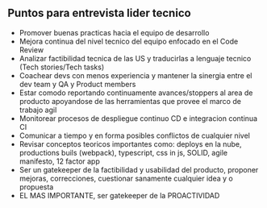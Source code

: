 
## Puntos para entrevista lider tecnico

- Promover buenas practicas hacia el equipo de desarrollo
- Mejora continua del nivel tecnico del equipo enfocado en el Code Review
- Analizar factibilidad tecnica de las US y traducirlas a lenguaje tecnico (Tech stories/Tech tasks)
- Coachear devs con menos experiencia y mantener la sinergia entre el dev team y QA y Product members
- Estar comodo reportando continuamente avances/stoppers al area de producto apoyandose de las herramientas que provee el marco de trabajo agil
- Monitorear procesos de despliegue continuo CD e integracion continua CI
- Comunicar a tiempo y en forma posibles conflictos de cualquier nivel
- Revisar conceptos teoricos importantes como: deploys en la nube, productions buils (webpack), typescript, css in js, SOLID, agile manifesto, 12 factor app
- Ser un gatekeeper de la factibilidad y usabilidad del producto, proponer mejoras, correcciones, cuestionar sanamente cualquier idea y o propuesta
- EL MAS IMPORTANTE, ser gatekeeper de la PROACTIVIDAD
